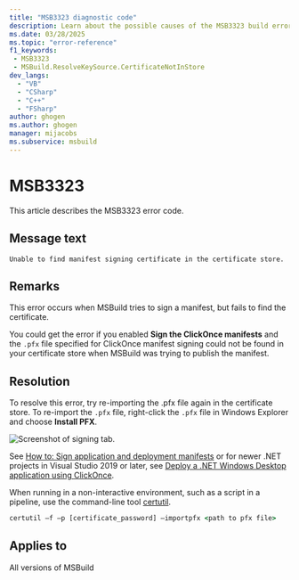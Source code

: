 ```yaml
---
title: "MSB3323 diagnostic code"
description: Learn about the possible causes of the MSB3323 build error and get troubleshooting tips.
ms.date: 03/28/2025
ms.topic: "error-reference"
f1_keywords:
 - MSB3323
 - MSBuild.ResolveKeySource.CertificateNotInStore
dev_langs:
  - "VB"
  - "CSharp"
  - "C++"
  - "FSharp"
author: ghogen
ms.author: ghogen
manager: mijacobs
ms.subservice: msbuild
---
```


# MSB3323

This article describes the MSB3323 error code.

## Message text

`Unable to find manifest signing certificate in the certificate store.`

## Remarks

This error occurs when MSBuild tries to sign a manifest, but fails to find the certificate.

You could get the error if you enabled **Sign the ClickOnce manifests** and the `.pfx` file specified for ClickOnce manifest signing could not be found in your certificate store when MSBuild was trying to publish the manifest.

## Resolution

To resolve this error, try re-importing the .pfx file again in the certificate store. To re-import the `.pfx` file, right-click the `.pfx` file in Windows Explorer and choose **Install PFX**.

![Screenshot of signing tab.](media/msb3327/signing-install-pfx.png)

See [How to: Sign application and deployment manifests](../../ide/how-to-sign-application-and-deployment-manifests.md) or for newer .NET projects in Visual Studio 2019 or later, see [Deploy a .NET Windows Desktop application using ClickOnce](../../deployment/quickstart-deploy-using-clickonce-folder.md).

When running in a non-interactive environment, such as a script in a pipeline, use the command-line tool [certutil](/windows-server/administration/windows-commands/certutil).

```cmd
certutil –f –p [certificate_password] –importpfx <path to pfx file>
```

## Applies to

All versions of MSBuild

